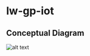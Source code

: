 # lw-gp-iot

## Conceptual Diagram
![alt text](https://https://github.com/hkjj293/lw-gp-iot/blob/main/conseptual-diagram.png)
